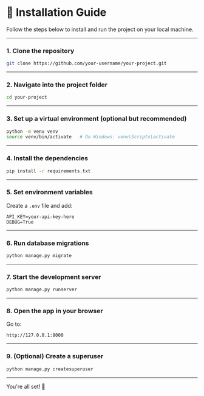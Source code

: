 
# 🔧 Installation Guide

Follow the steps below to install and run the project on your local machine.

---

### 1. Clone the repository

```bash
git clone https://github.com/your-username/your-project.git
```

---

### 2. Navigate into the project folder

```bash
cd your-project
```

---

### 3. Set up a virtual environment (optional but recommended)

```bash
python -m venv venv
source venv/bin/activate   # On Windows: venv\Scripts\activate
```

---

### 4. Install the dependencies

```bash
pip install -r requirements.txt
```

---

### 5. Set environment variables

Create a `.env` file and add:

```env
API_KEY=your-api-key-here
DEBUG=True
```

---

### 6. Run database migrations

```bash
python manage.py migrate
```

---

### 7. Start the development server

```bash
python manage.py runserver
```

---

### 8. Open the app in your browser

Go to:
```
http://127.0.0.1:8000
```

---

### 9. (Optional) Create a superuser

```bash
python manage.py createsuperuser
```

---

You're all set! 🚀
